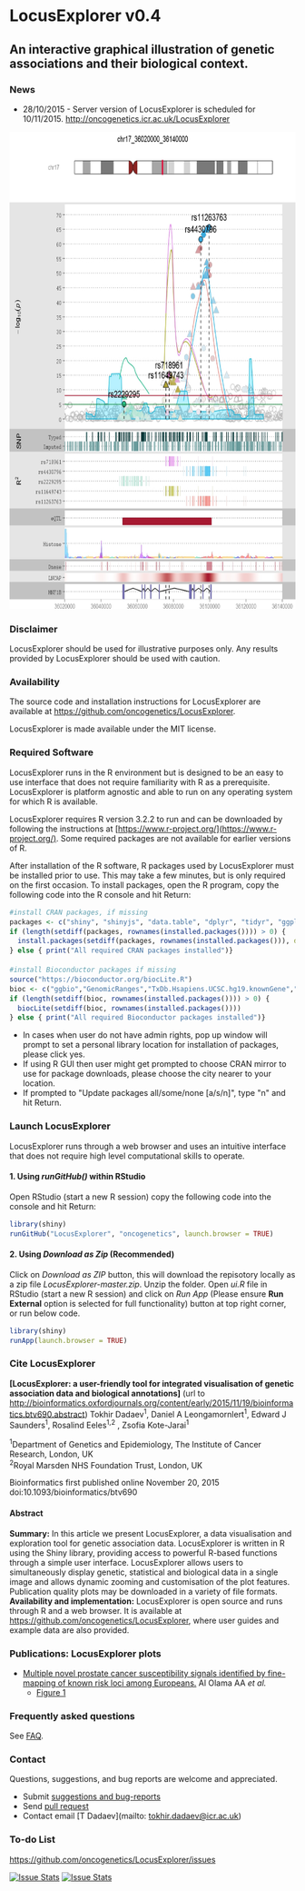 LocusExplorer v0.4
=========

## An interactive graphical illustration of genetic associations and their biological context.


### News  
- 28/10/2015 - Server version of LocusExplorer is scheduled for 10/11/2015.
http://oncogenetics.icr.ac.uk/LocusExplorer


<p>
<a href="https://raw.githubusercontent.com/oncogenetics/LocusExplorer/master/www/Figure1.jpeg">
<img src="www/Figure1.jpeg" height="840px" width="700px">
</a>
</p>


### Disclaimer
LocusExplorer should be used for illustrative purposes only. Any results provided by LocusExplorer should be used with caution. 

### Availability  
The source code and installation instructions for LocusExplorer are available at https://github.com/oncogenetics/LocusExplorer.

LocusExplorer is made available under the MIT license.

### Required Software
LocusExplorer runs in the R environment but is designed to be an easy to use interface that does not require familiarity with R as a prerequisite. LocusExplorer is platform agnostic and able to run on any operating system for which R is available.

LocusExplorer requires R version 3.2.2 to run and can be downloaded by following the instructions at [https://www.r-project.org/](https://www.r-project.org/). Some required packages are not available for earlier versions of R.

After installation of  the R software, R packages used by LocusExplorer must be installed prior to use. This may take a few minutes, but is only required on the first occasion. To install packages, open the R program, copy the following code into the R console and hit Return:
```R
#install CRAN packages, if missing
packages <- c("shiny", "shinyjs", "data.table", "dplyr", "tidyr", "ggplot2", "knitr", "markdown", "stringr","DT","seqminer")
if (length(setdiff(packages, rownames(installed.packages()))) > 0) {
  install.packages(setdiff(packages, rownames(installed.packages())), dependencies = TRUE)  
} else { print("All required CRAN packages installed")}

#install Bioconductor packages if missing
source("https://bioconductor.org/biocLite.R")
bioc <- c("ggbio","GenomicRanges","TxDb.Hsapiens.UCSC.hg19.knownGene","org.Hs.eg.db")
if (length(setdiff(bioc, rownames(installed.packages()))) > 0) {
  biocLite(setdiff(bioc, rownames(installed.packages())))  
} else { print("All required Bioconductor packages installed")}
```
- In cases when user do not have admin rights, pop up window will prompt to set a personal library location for installation of packages, please click yes.
- If using R GUI then user might get prompted to choose CRAN mirror to use for package downloads, please choose the city nearer to your location.
- If prompted to "Update packages all/some/none [a/s/n]", type "n" and hit Return.


### Launch LocusExplorer
LocusExplorer runs through a web browser and uses an intuitive interface that does not require high level computational skills to operate.

#### 1. Using *runGitHub()* within RStudio

Open RStudio (start a new R session) copy the following code into the console and hit Return:
```R
library(shiny)  
runGitHub("LocusExplorer", "oncogenetics", launch.browser = TRUE)
```

#### 2. Using *Download as Zip* (Recommended)
Click on *Download as ZIP* button, this will download the repisotory locally as a zip file *LocusExplorer-master.zip*. Unzip the folder. Open *ui.R* file in RStudio (start a new R session) and click on *Run App* (Please ensure **Run External** option is selected for full functionality) button at top right corner, or run below code.

```R
library(shiny)  
runApp(launch.browser = TRUE)
```

### Cite LocusExplorer
**[LocusExplorer: a user-friendly tool for integrated visualisation of genetic association data and biological annotations]** (url to http://bioinformatics.oxfordjournals.org/content/early/2015/11/19/bioinformatics.btv690.abstract) Tokhir Dadaev<sup>1</sup>, Daniel A Leongamornlert<sup>1</sup>, Edward J Saunders<sup>1</sup>, Rosalind Eeles<sup>1,2</sup> , Zsofia Kote-Jarai<sup>1</sup>   

<sup>1</sup>Department of Genetics and Epidemiology, The Institute of Cancer Research, London, UK   
<sup>2</sup>Royal Marsden NHS Foundation Trust, London, UK

Bioinformatics first published online November 20, 2015 doi:10.1093/bioinformatics/btv690

#### Abstract
**Summary:** In this article we present LocusExplorer, a data visualisation and exploration tool for genetic association data. LocusExplorer is written in R using the Shiny library, providing access to powerful R-based functions through a simple user interface. LocusExplorer allows users to simultaneously display genetic, statistical and biological data in a single image and allows dynamic zooming and customisation of the plot features. Publication quality plots may be downloaded in a variety of file formats.   
**Availability and implementation:** LocusExplorer is open source and runs through R and a web browser. It is available at https://github.com/oncogenetics/LocusExplorer, where user guides and example data are also provided.

### Publications: LocusExplorer plots
* [Multiple novel prostate cancer susceptibility signals identified by fine-mapping of known risk loci among Europeans.](http://www.ncbi.nlm.nih.gov/pubmed/26025378) Al Olama AA *et al.*   
    + [Figure 1](http://www.ncbi.nlm.nih.gov/pmc/articles/PMC4572072/figure/DDV203F1/)

### Frequently asked questions  
See [FAQ](https://github.com/oncogenetics/LocusExplorer/blob/master/Markdown/FAQ.md).

### Contact  
Questions, suggestions, and bug reports are welcome and appreciated.   
- Submit [suggestions and bug-reports](https://github.com/oncogenetics/LocusExplorer/issues)   
- Send [pull request](https://github.com/oncogenetics/LocusExplorer/pulls)   
- Contact email [T Dadaev](mailto: tokhir.dadaev@icr.ac.uk)   

### To-do List
https://github.com/oncogenetics/LocusExplorer/issues   

[![Issue Stats](http://issuestats.com/github/oncogenetics/LocusExplorer/badge/issue)](http://issuestats.com/github/oncogenetics/LocusExplorer)
[![Issue Stats](http://issuestats.com/github/oncogenetics/LocusExplorer/badge/pr)](http://issuestats.com/github/oncogenetics/LocusExplorer)

